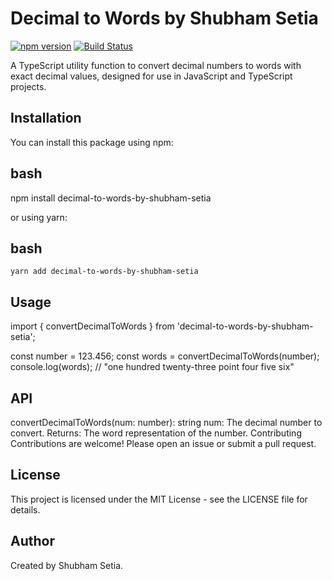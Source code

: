 # Decimal to Words by Shubham Setia

[![npm version](https://badge.fury.io/js/decimal-to-words-by-shubham-setia.svg)](https://badge.fury.io/js/decimal-to-words-by-shubham-setia)
[![Build Status](https://travis-ci.org/s26102000s/decimal-to-words-by-shubham-setia.svg?branch=master)](https://travis-ci.org/s26102000s/decimal-to-words-by-shubham-setia)

A TypeScript utility function to convert decimal numbers to words with exact decimal values, designed for use in JavaScript and TypeScript projects.

## Installation

You can install this package using npm:

## bash
npm install decimal-to-words-by-shubham-setia

or using yarn:

## bash
```
yarn add decimal-to-words-by-shubham-setia
```

## Usage

import { convertDecimalToWords } from 'decimal-to-words-by-shubham-setia';

const number = 123.456;
const words = convertDecimalToWords(number);
console.log(words); // "one hundred twenty-three point four five six"


## API
convertDecimalToWords(num: number): string
num: The decimal number to convert.
Returns: The word representation of the number.
Contributing
Contributions are welcome! Please open an issue or submit a pull request.

## License
This project is licensed under the MIT License - see the LICENSE file for details.

## Author
Created by Shubham Setia.
